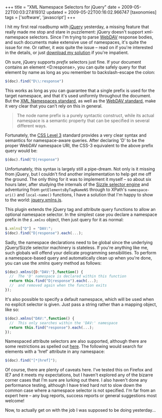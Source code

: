+++
title = "XML Namespace Selectors for jQuery"
date = 2009-05-22T00:03:27.819312
updated = 2009-05-22T00:16:02.966747
[taxonomies]
tags = ['software', 'javascript']
+++

I hit my first real roadbump with [jQuery](http://www.jquery.com/)
yesterday, a missing feature that really made me stop and stare in puzzlement:
jQuery doesn't support xml-namespace selectors.  Since I'm trying to parse [WebDAV](http://en.wikipedia.org/wiki/WebDAV) response bodies, and such documents make extensive use of namespaces, it's quite the issue for me.  Or rather, it *was* quite the issue – read on if you're interested in the details, or just [download my solution](/static/scratch/jquery.xmlns.js) if you're impatient.

<!-- more -->

Oh sure, jQuery supports *prefix* selectors just fine.  If your
document contains an element <D:response>, you can quite safely query
for that element by name as long as you remember to backslash-escape the colon:

```javascript 
$(doc).find("D\\:response")
```

This works as long as you can guarantee that a single prefix is used for
the target namespace, and that it's used uniformly throughout the document.  But
the [XML Namespaces standard](http://www.w3.org/TR/REC-xml-names/),
as well as the [WebDAV
standard](http://www.ietf.org/rfc/rfc2518.txt), make it very clear that you can't rely on this in general.

> The node name prefix is a purely syntactic construct, while its actual
> namespace is a semantic property that can be specified in several different
> ways.

Fortunately, the [CSS Level 3](http://www.w3.org/TR/css3-selectors/) standard provides a very clear syntax and semantics for namespace-aware queries.  After declaring 'D' to be the proper WebDAV namespace URI, the CSS-3 equivalent to the above prefix query would be:

```javascript 
$(doc).find("D|response")
```

Unfortunately, this syntax is largely still a pipe-dream.  Not only is it missing from jQuery, but I couldn't find another implementation to help get me off the ground.  The only thing for it was to implement it myself – so about six hours later, after studying the internals of the [Sizzle selector engine](http://www.sizzlejs.com/) and adventuring from `getElementsByTagNameNS` through to XPath's `namespace-uri()` and `local-name()` functions, I have a solution that I'm happy to show to the world: [jquery.xmlns.js](/static/scratch/jquery.xmlns.js).

This plugin extends the jQuery tag and attribute query functions to allow an optional namespace selector.  In the simplest case you declare a namespace prefix in the *`$.xmlns`* object, then just query for it as normal:

```javascript 
$.xmlns["D"] = "DAV:";
$(doc).find("D|response").each(...);
```

Sadly, the namespace declarations need to be global since the underlying jQuery/Sizzle selector machinery is stateless.  If you're anything like me, such globals will offend your delicate programming sensibilities.  To perform a namespace-based query and automatically clean up when you're done, you can use the *xmlns* query method as follows:

```javascript 
$(doc).xmlns({D:"DAV:"},function() {
  //  The 'D' namespace is declared within this function
  return this.find("D|response").each(...);
  //  and removed again when the function exits
});
```

It's also possible to specify a default namespace, which will be used when no explicit selector is given.  Just pass a string rather than a mapping object, like so:

```javascript 
$(doc).xmlns("DAV:",function() {
  //  This only searches within the 'DAV:' namespace
  return this.find("response").each(...);
});
```

Namespaced attribute selectors are also supported, although there are some restrictions as spelled out [here](http://www.w3.org/TR/css3-selectors/#attrnmsp).  The following would search for elements with a 'href' attribute in any namespace:

```javascript 
$(doc).find("[*|href]");
```

Of course, there are plenty of caveats here.  I've tested this on Firefox and IE7 and it meets my expectations, but I haven't explored any of the bizarre corner cases that I'm sure are lurking out there.  I also haven't done any performance testing, although I have tried hard not to slow down the common case where a namespace selector is not specified.  I'm far from an expert here –  any bug reports, success reports or general suggestions most welcome!

Now, to actually get on with the job I was supposed to be doing yesterday...
